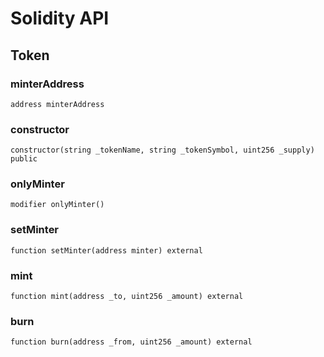 # Solidity API

## Token


### minterAddress

```solidity
address minterAddress
```


### constructor

```solidity
constructor(string _tokenName, string _tokenSymbol, uint256 _supply) public
```


### onlyMinter

```solidity
modifier onlyMinter()
```


### setMinter

```solidity
function setMinter(address minter) external
```


### mint

```solidity
function mint(address _to, uint256 _amount) external
```


### burn

```solidity
function burn(address _from, uint256 _amount) external
```



